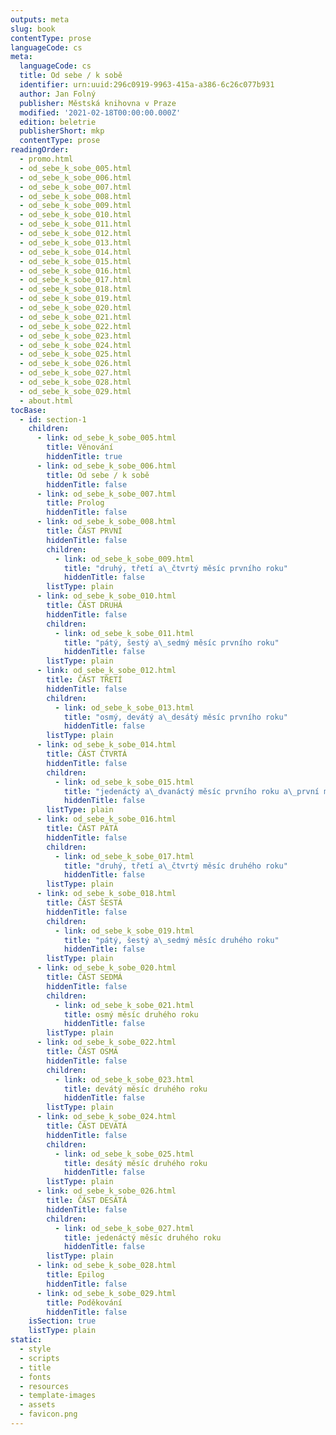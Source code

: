 ```yaml
---
outputs: meta
slug: book
contentType: prose
languageCode: cs
meta:
  languageCode: cs
  title: Od sebe / k sobě
  identifier: urn:uuid:296c0919-9963-415a-a386-6c26c077b931
  author: Jan Folný
  publisher: Městská knihovna v Praze
  modified: '2021-02-18T00:00:00.000Z'
  edition: beletrie
  publisherShort: mkp
  contentType: prose
readingOrder:
  - promo.html
  - od_sebe_k_sobe_005.html
  - od_sebe_k_sobe_006.html
  - od_sebe_k_sobe_007.html
  - od_sebe_k_sobe_008.html
  - od_sebe_k_sobe_009.html
  - od_sebe_k_sobe_010.html
  - od_sebe_k_sobe_011.html
  - od_sebe_k_sobe_012.html
  - od_sebe_k_sobe_013.html
  - od_sebe_k_sobe_014.html
  - od_sebe_k_sobe_015.html
  - od_sebe_k_sobe_016.html
  - od_sebe_k_sobe_017.html
  - od_sebe_k_sobe_018.html
  - od_sebe_k_sobe_019.html
  - od_sebe_k_sobe_020.html
  - od_sebe_k_sobe_021.html
  - od_sebe_k_sobe_022.html
  - od_sebe_k_sobe_023.html
  - od_sebe_k_sobe_024.html
  - od_sebe_k_sobe_025.html
  - od_sebe_k_sobe_026.html
  - od_sebe_k_sobe_027.html
  - od_sebe_k_sobe_028.html
  - od_sebe_k_sobe_029.html
  - about.html
tocBase:
  - id: section-1
    children:
      - link: od_sebe_k_sobe_005.html
        title: Věnování
        hiddenTitle: true
      - link: od_sebe_k_sobe_006.html
        title: Od sebe / k sobě
        hiddenTitle: false
      - link: od_sebe_k_sobe_007.html
        title: Prolog
        hiddenTitle: false
      - link: od_sebe_k_sobe_008.html
        title: ČÁST PRVNÍ
        hiddenTitle: false
        children:
          - link: od_sebe_k_sobe_009.html
            title: "druhý, třetí a\_čtvrtý měsíc prvního roku"
            hiddenTitle: false
        listType: plain
      - link: od_sebe_k_sobe_010.html
        title: ČÁST DRUHÁ
        hiddenTitle: false
        children:
          - link: od_sebe_k_sobe_011.html
            title: "pátý, šestý a\_sedmý měsíc prvního roku"
            hiddenTitle: false
        listType: plain
      - link: od_sebe_k_sobe_012.html
        title: ČÁST TŘETÍ
        hiddenTitle: false
        children:
          - link: od_sebe_k_sobe_013.html
            title: "osmý, devátý a\_desátý měsíc prvního roku"
            hiddenTitle: false
        listType: plain
      - link: od_sebe_k_sobe_014.html
        title: ČÁST ČTVRTÁ
        hiddenTitle: false
        children:
          - link: od_sebe_k_sobe_015.html
            title: "jedenáctý a\_dvanáctý měsíc prvního roku a\_první měsíc roku druhého"
            hiddenTitle: false
        listType: plain
      - link: od_sebe_k_sobe_016.html
        title: ČÁST PÁTÁ
        hiddenTitle: false
        children:
          - link: od_sebe_k_sobe_017.html
            title: "druhý, třetí a\_čtvrtý měsíc druhého roku"
            hiddenTitle: false
        listType: plain
      - link: od_sebe_k_sobe_018.html
        title: ČÁST ŠESTÁ
        hiddenTitle: false
        children:
          - link: od_sebe_k_sobe_019.html
            title: "pátý, šestý a\_sedmý měsíc druhého roku"
            hiddenTitle: false
        listType: plain
      - link: od_sebe_k_sobe_020.html
        title: ČÁST SEDMÁ
        hiddenTitle: false
        children:
          - link: od_sebe_k_sobe_021.html
            title: osmý měsíc druhého roku
            hiddenTitle: false
        listType: plain
      - link: od_sebe_k_sobe_022.html
        title: ČÁST OSMÁ
        hiddenTitle: false
        children:
          - link: od_sebe_k_sobe_023.html
            title: devátý měsíc druhého roku
            hiddenTitle: false
        listType: plain
      - link: od_sebe_k_sobe_024.html
        title: ČÁST DEVÁTÁ
        hiddenTitle: false
        children:
          - link: od_sebe_k_sobe_025.html
            title: desátý měsíc druhého roku
            hiddenTitle: false
        listType: plain
      - link: od_sebe_k_sobe_026.html
        title: ČÁST DESÁTÁ
        hiddenTitle: false
        children:
          - link: od_sebe_k_sobe_027.html
            title: jedenáctý měsíc druhého roku
            hiddenTitle: false
        listType: plain
      - link: od_sebe_k_sobe_028.html
        title: Epilog
        hiddenTitle: false
      - link: od_sebe_k_sobe_029.html
        title: Poděkování
        hiddenTitle: false
    isSection: true
    listType: plain
static:
  - style
  - scripts
  - title
  - fonts
  - resources
  - template-images
  - assets
  - favicon.png
---
```

